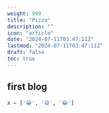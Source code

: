 ```yaml
---
weight: 999
title: "Pizza"
description: ""
icon: "article"
date: "2024-07-11T03:47:11Z"
lastmod: "2024-07-11T03:47:11Z"
draft: false
toc: true
---
```


## first blog

```python
x = ['😭', '😄', '😂']
```